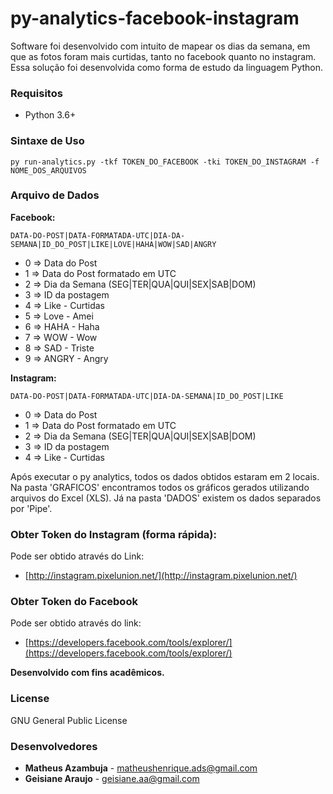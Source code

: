 # py-analytics-facebook-instagram
Software foi desenvolvido com intuito de mapear os dias da semana, em que as fotos foram mais curtidas, tanto no facebook quanto no instagram. Essa solução foi desenvolvida como forma de estudo da linguagem Python.

### Requisitos
* Python 3.6+


### Sintaxe de Uso
```
py run-analytics.py -tkf TOKEN_DO_FACEBOOK -tki TOKEN_DO_INSTAGRAM -f NOME_DOS_ARQUIVOS
```

### Arquivo de Dados
**Facebook:**
```
DATA-DO-POST|DATA-FORMATADA-UTC|DIA-DA-SEMANA|ID_DO_POST|LIKE|LOVE|HAHA|WOW|SAD|ANGRY
```
* 0 => Data do Post
* 1 => Data do Post formatado em UTC
* 2 => Dia da Semana (SEG|TER|QUA|QUI|SEX|SAB|DOM)
* 3 => ID da postagem
* 4 => Like - Curtidas
* 5 => Love - Amei
* 6 => HAHA - Haha
* 7 => WOW - Wow
* 8 => SAD - Triste
* 9 => ANGRY - Angry

**Instagram:**
```
DATA-DO-POST|DATA-FORMATADA-UTC|DIA-DA-SEMANA|ID_DO_POST|LIKE
```
* 0 => Data do Post
* 1 => Data do Post formatado em UTC
* 2 => Dia da Semana (SEG|TER|QUA|QUI|SEX|SAB|DOM)
* 3 => ID da postagem
* 4 => Like - Curtidas

Após executar o py analytics, todos os dados obtidos estaram em 2 locais. Na pasta 'GRAFICOS' encontramos todos os gráficos gerados utilizando arquivos do Excel (XLS). Já na pasta 'DADOS' existem os dados separados por 'Pipe'.

### Obter Token do Instagram (forma rápida):
Pode ser obtido através do Link:
* [http://instagram.pixelunion.net/](http://instagram.pixelunion.net/)

### Obter Token do Facebook 
Pode ser obtido através do link:
* [https://developers.facebook.com/tools/explorer/](https://developers.facebook.com/tools/explorer/)

**Desenvolvido com fins acadêmicos.**

### License
GNU General Public License

### Desenvolvedores
* **Matheus Azambuja** - [<matheushenrique.ads@gmail.com>](matheushenrique.ads@gmail.com)
* **Geisiane Araujo** - [<geisiane.aa@gmail.com>](geisiane.aa@gmail.com)